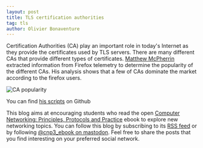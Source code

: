 ```yaml
---
layout: post
title: TLS certification authorities
tag: tls
author: Olivier Bonaventure
---
```


Certification Authorities (CA) play an important role in today's Internet as they provide the certificates used by TLS servers. There are many different CAs that provide different types of certificates. [Matthew McPherrin](https://www.linkedin.com/in/mcpherrinm/) extracted information from Firefox telemetry to determine the popularity of the different CAs. His analysis shows that a few of CAs dominate the market according to the firefox users.

![CA popularity]({{site.baseurl}}/images/CA.svg)


You can find [his scripts](https://github.com/mcpherrinm/cert-count) on Github


This blog aims at encouraging students who read the open [Computer Networking: Principles, Protocols and Practice](https://www.computer-networking.info) ebook to explore new networking topics. You can follow this blog by subscribing to its [RSS feed](http://blog.computer-networking.info/feed.xml) or by following [@cnp3_ebook on mastodon](https://mastodon.acm.org/@cnp3_ebook). Feel free to share the posts that you find interesting on your preferred social network.